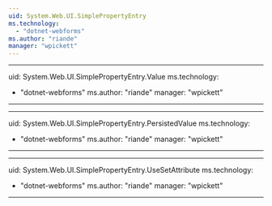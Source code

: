```yaml
---
uid: System.Web.UI.SimplePropertyEntry
ms.technology: 
  - "dotnet-webforms"
ms.author: "riande"
manager: "wpickett"
---
```


---
uid: System.Web.UI.SimplePropertyEntry.Value
ms.technology: 
  - "dotnet-webforms"
ms.author: "riande"
manager: "wpickett"
---

---
uid: System.Web.UI.SimplePropertyEntry.PersistedValue
ms.technology: 
  - "dotnet-webforms"
ms.author: "riande"
manager: "wpickett"
---

---
uid: System.Web.UI.SimplePropertyEntry.UseSetAttribute
ms.technology: 
  - "dotnet-webforms"
ms.author: "riande"
manager: "wpickett"
---

